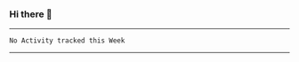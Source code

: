 ### Hi there 👋
---
<!--START_SECTION:waka-->
```text
No Activity tracked this Week
```
<!--END_SECTION:waka-->
---
